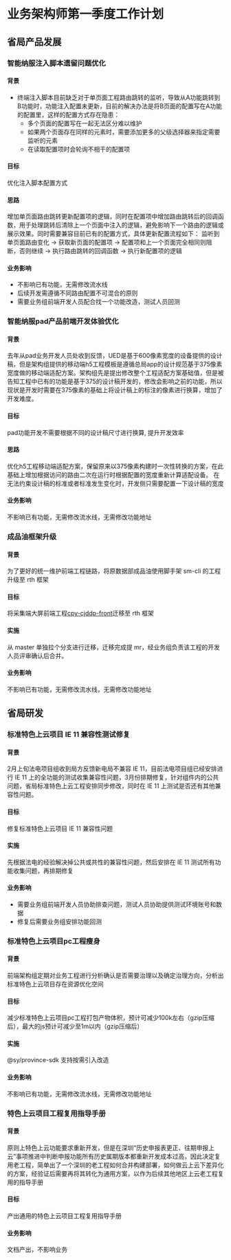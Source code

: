 # 业务架构师第一季度工作计划
## 省局产品发展

### 智能纳服注入脚本遗留问题优化
#### 背景
- 终端注入脚本目前缺乏对于单页面工程路由跳转的监听，导致从A功能跳转到B功能时，功能注入配置未更新，目前的解决办法是将B页面的配置写在A功能的配置里，这样的配置方式存在隐患：
	 - 多个页面的配置写在一起无法区分难以维护
	 - 如果两个页面存在同样的元素时，需要添加更多的父级选择器来指定需要监听的元素
	 - 在读取配置项时会轮询不相干的配置项

#### 目标
优化注入脚本配置方式

#### 思路
增加单页面路由跳转更新配置项的逻辑，同时在配置项中增加路由跳转后的回调函数，用于处理跳转后清除上一个页面中注入的逻辑，避免影响下一个路由的逻辑或展示效果。同时需要兼容目前已有的配置方式，具体更新配置流程如下：
监听到单页面路由变化 -> 获取新页面的配置项 -> 配置项和上一个页面完全相同则阻断，否则继续 -> 执行路由跳转的回调函数 -> 执行新配置项的逻辑

#### 业务影响
 - 不影响已有功能，无需修改流水线
 - 后续开发需遵循不同路由配置不可混合的原则
 - 需要业务组前端开发人员配合找一个功能改造，测试人员回测

### 智能纳服pad产品前端开发体验优化
#### 背景
去年从pad业务开发人员处收到反馈，UED是基于600像素宽度的设备提供的设计稿，但是架构组提供的移动端h5工程模板是遵循总局app的设计规范基于375像素宽度做的移动端适配方案。架构组先是提出修改整个工程适配方案基础值，但是被告知工程中已有的功能是基于375的设计稿开发的，修改会影响之前的功能，所以现状是开发时需要在375像素的基础上将设计稿上的标注的像素进行换算，增加了开发难度。

#### 目标
pad功能开发不需要根据不同的设计稿尺寸进行换算, 提升开发效率

#### 思路
优化h5工程移动端适配方案，保留原来以375像素构建时一次性转换的方案，在此基础上增加根据访问的路由二次在运行时根据配置的宽度重新计算适配设备。
在无法约束设计稿的标准或者标准发生变化时，开发侧只需要配置一下设计稿的宽度

#### 业务影响
不影响已有功能，无需修改流水线，无需修改功能地址

### 成品油框架升级
#### 背景
为了更好的统一维护前端工程链路，将原数据部成品油使用脚手架 sm-cli 的工程升级至 rth 框架

#### 目标
将采集端大屏前端工程[cpy-cjddp-front](https://gd-gitlab.dc.servyou-it.com/dafe/regional-prod/zhejiang-cpy-report.git)迁移至 rth 框架

#### 实施
从 master 单独拉个分支进行迁移，迁移完成提 mr，经业务组负责该工程的开发人员评审确认后合并。

#### 业务影响
不影响已有功能，无需修改流水线，无需修改功能地址

## 省局研发

### 标准特色上云项目 IE 11 兼容性测试修复
#### 背景
2月上旬法电项目组收到局方反馈新电局不兼容 IE 11，目前法电项目组已经安排进行 IE 11 上的全功能的测试收集兼容性问题，3月份排期修复，针对组件内的公共问题，省局标准特色上云工程安排同步修改，同时在 IE 11 上测试是否还有其他兼容性问题。

#### 目标
修复标准特色上云项目 IE 11 兼容性问题

#### 实施
先根据法电的经验解决掉公共或共性的兼容性问题，然后安排在 IE 11 测试所有功能收集问题，再排期修复

#### 业务影响
 - 需要业务组前端开发人员协助排查问题，测试人员协助提供测试环境账号和数据
 - 修复后需要业务组安排功能回测

### 标准特色上云项目pc工程瘦身
#### 背景
前端架构组定期对业务工程进行分析确认是否需要治理以及确定治理方向，分析出标准特色上云项目存在资源优化空间

#### 目标
减少标准特色上云项目pc工程打包产物体积，预计可减少100k左右（gzip压缩后），最大的js预计可减少至1m以内（gzip压缩后）

#### 实施
@sy/province-sdk 支持按需引入改造

#### 业务影响
不影响已有功能，无需修改流水线，无需修改功能地址

### 特色上云项目工程复用指导手册
#### 背景
原则上特色上云功能要求重新开发，但是在深圳“历史申报表更正、往期申报上云”事项推进中判断申报功能所有历史属期版本都重新开发成本过高，因此决定复用老工程，简单出了一个深圳的老工程如何合并构建部署，如何做云上云下差异化的方案，经验证后需要再将其转化为通用方案，以作为后续其他地区上云老工程复用的指导手册

#### 目标
产出通用的特色上云项目工程复用指导手册

#### 业务影响
文档产出，不影响业务
